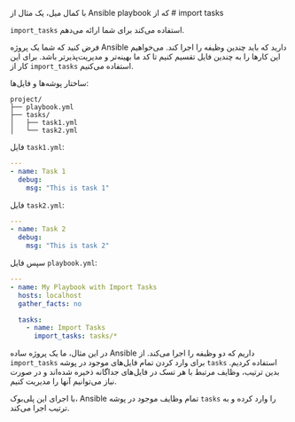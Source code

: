 با کمال میل، یک مثال از Ansible playbook که از # import tasks

`import_tasks` استفاده می‌کند برای شما ارائه می‌دهم.

فرض کنید که شما یک پروژه Ansible دارید که باید چندین وظیفه را اجرا کند. می‌خواهیم این کارها را به چندین فایل تقسیم کنیم تا کد ما بهینه‌تر و مدیریت‌پذیرتر باشد. برای این کار از `import_tasks` استفاده می‌کنیم.

ساختار پوشه‌ها و فایل‌ها:

```
project/
├── playbook.yml
├── tasks/
│   ├── task1.yml
│   └── task2.yml
```

فایل `task1.yml`:

```yaml
---
- name: Task 1
  debug:
    msg: "This is task 1"
```

فایل `task2.yml`:

```yaml
---
- name: Task 2
  debug:
    msg: "This is task 2"
```

سپس فایل `playbook.yml`:

```yaml
---
- name: My Playbook with Import Tasks
  hosts: localhost
  gather_facts: no

  tasks:
    - name: Import Tasks
      import_tasks: tasks/*
```

در این مثال، ما یک پروژه ساده Ansible داریم که دو وظیفه را اجرا می‌کند. از `import_tasks` برای وارد کردن تمام فایل‌های موجود در پوشه `tasks` استفاده کردیم. بدین ترتیب، وظایف مرتبط با هر تسک در فایل‌های جداگانه ذخیره شده‌اند و در صورت نیاز می‌توانیم آنها را مدیریت کنیم.

با اجرای این پلی‌بوک، Ansible تمام وظایف موجود در پوشه `tasks` را وارد کرده و به ترتیب اجرا می‌کند.
